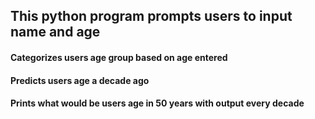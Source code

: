 ## This python program prompts users to input name and age

#### Categorizes users age group based on age entered

#### Predicts users age a decade ago

#### Prints what would be users age in 50 years with output every decade
